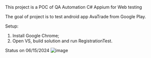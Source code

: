 This project is a POC of QA Automation C# Appium for Web testing

The goal of project is to test android app AvaTrade from Google Play.

Setup:
1. Install Google Chrome;
2. Open VS, build solution and run RegistrationTest.


Status on 06/15/2024
![image](https://github.com/ArseniFiadotau/HomeTask/assets/14996964/9b1fd6d9-9f11-4cad-9f76-78e940e43af2)
